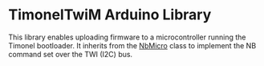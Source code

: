 # TimonelTwiM Arduino Library
This library enables uploading firmware to a microcontroller running the Timonel bootloader.
It inherits from the [NbMicro](https://github.com/casanovg/Nb_Micro.git) class to implement the NB command set over the TWI (I2C) bus.
